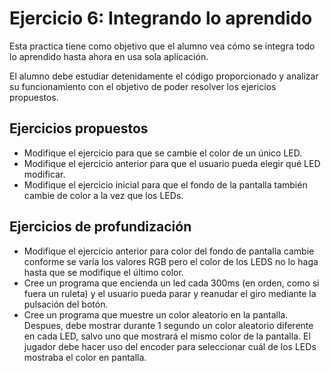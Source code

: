 # Ejercicio 6: Integrando lo aprendido
Esta practica tiene como objetivo que el alumno vea cómo se integra todo lo aprendido hasta ahora en usa sola aplicación.

El alumno debe estudiar detenidamente el código proporcionado y analizar su funcionamiento con el objetivo de poder resolver los ejericios propuestos.
## Ejercicios propuestos
- Modifique el ejercicio para que se cambie el color de un único LED.
- Modifique el ejercicio anterior para que el usuario pueda elegir qué LED modificar.
- Modifique el ejercicio inicial para que el fondo de la pantalla también cambie de color a la vez que los LEDs.
## Ejercicios de profundización
- Modifique el ejercicio anterior para color del fondo de pantalla cambie conforme se varía los valores RGB pero el color de los LEDS no lo haga hasta que se modifique el último color.
- Cree un programa que encienda un led cada 300ms (en orden, como si fuera un ruleta) y el usuario pueda parar y reanudar el giro mediante la pulsación del botón.
- Cree un programa que muestre un color aleatorio en la pantalla. Despues, debe mostrar durante 1 segundo un color aleatorio diferente en cada LED, salvo uno que mostrará el mismo color de la pantalla. El jugador debe hacer uso del encoder para seleccionar cuál de los LEDs mostraba el color en pantalla.
  
